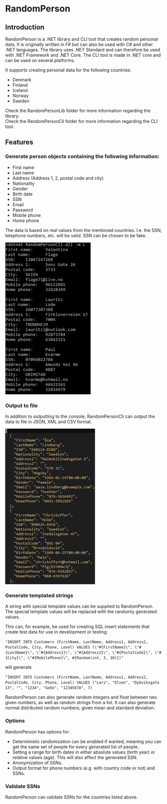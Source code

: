 ﻿# RandomPerson

## Introduction

RandomPerson is a .NET library and CLI tool that creates random personal data. It is originally
written in F# but can also be used with C# and other .NET languages. The library uses .NET Standard and can
therefore be used with .NET Framework and .NET Core. The CLI tool is made in .NET core and can be used on
several platforms.

It supports creating personal data for the following countries:

- Denmark
- Finland
- Iceland
- Norway
- Sweden

Check the RandomPersonLib folder for more information regarding the library. <br />
Check the RandomPersonCli folder for more information regarding the CLI tool.

## Features

### Generate person objects containing the following information:

* First name
* Last name
* Address (Address 1, 2, postal code and city)
* Nationality
* Gender
* Birth date
* SSN
* Email
* Password
* Mobile phone
* Home phone

The data is based on real values from the mentioned countries. I.e. the SSN, telephone numbers, etc.
will be valid. SSN can be chosen to be fake.

![List mode for Norwegian](./Assets/Images/list%20mode%20-%20norwegian.png)

### Output to file

In addition to outputting to the console, RandomPersonCli can output the data to file in JSON, XML and CSV format.

![List mode to file for Swedish](./Assets/Images/list%20mode%20to%20JSON%20-%20swedish.png)

### Generate templated strings

A string with special template values can be supplied to RandomPerson. The special template values will be replaced
with the randomly generated values.

This can, for example, be used for creating SQL insert statements that create test data for use in development
or testing:

`"INSERT INTO Customers (FirstName, LastName, Address1, Address2, PostalCode, City, Phone, Level) VALUES
(\"#{FirstName}\", \"#{LastName}\", \"#{Address1}\", \"#{Address2}\", \"#{PostalCode}\", \"#{City}\", \"#{MobilePhone}\", #{Random(int, 3, 10)})"`

will generate

`"INSERT INTO Customers (FirstName, LastName, Address1, Address2, PostalCode, City, Phone, Level) VALUES
("Lars", "Olsen", "Dybviksgata 13", "", "1234", "Gokk", "12345678", 7)`

RandomPerson can also generate random integers and float between two given numbers, as well as random strings from a
list. It can also generate normal distributed random numbers, given mean and standard deviation.

### Options

RandomPerson has options for:

- Deterministic randomization can be enabled if wanted, meaning you can get the same set of people for every
  generated list of people.
- Setting a range for birth dates in either absolute values (birth year) or relative values (age). This will also affect
  the generated SSN.
- Anonymization of SSNs.
- Output format for phone numbers (e.g. with country code or not) and SSNs.

### Validate SSNs

RandomPerson can validate SSNs for the countries listed above.
